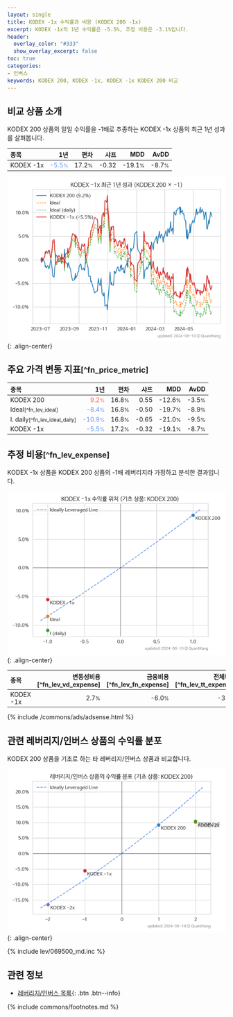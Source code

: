 ```yaml
---
layout: single
title: KODEX -1x 수익률과 비용 (KODEX 200 -1x)
excerpt: KODEX -1x의 1년 수익률은 -5.5%, 추정 비용은 -3.1%입니다.
header:
  overlay_color: "#333"
  show_overlay_excerpt: false
toc: true
categories:
- 인버스
keywords: KODEX 200, KODEX -1x, KODEX -1x KODEX 200 비교
---
```


## 비교 상품 소개


KODEX 200 상품의 일일 수익률을 -1배로 추종하는 KODEX -1x 상품의 최근 1년 성과를 살펴봅니다.





| **종목** | **1년** | **편차** | **샤프** | **MDD** | **AvDD** |
| :------------ | ------: | -----------: | -------: | ------: | -------: |
| KODEX -1x | <span style="color: cornflowerblue">-5.5<small>%</small></span> | 17.2<small>%</small> | -0.32 | -19.1<small>%</small> | -8.7<small>%</small> |

<!-- more -->


![KODEX -1x](/lev/images/114800.png){: .align-center}


## 주요 가격 변동 지표<small>[^fn_price_metric]</small>


| **종목** | **1년** | **편차** | **샤프** | **MDD** | **AvDD** |
| :------------ | ------: | -----------: | -------: | ------: | -------: |
| KODEX 200 | <span style="color: tomato">9.2<small>%</small></span> | 16.8<small>%</small> | 0.55 | -12.6<small>%</small> | -3.5<small>%</small> |
| Ideal<small>[^fn_lev_ideal]</small> | <span style="color: cornflowerblue">-8.4<small>%</small></span> | 16.8<small>%</small> | -0.50 | -19.7<small>%</small> | -8.9<small>%</small> |
| I. daily<small>[^fn_lev_ideal_daily]</small> | <span style="color: cornflowerblue">-10.9<small>%</small></span> | 16.8<small>%</small> | -0.65 | -21.0<small>%</small> | -9.5<small>%</small> |
| KODEX -1x | <span style="color: cornflowerblue">-5.5<small>%</small></span> | 17.2<small>%</small> | -0.32 | -19.1<small>%</small> | -8.7<small>%</small> |


## 추정 비용<small>[^fn_lev_expense]</small><a id="expense"></a>

KODEX -1x 상품을 KODEX 200 상품의 -1배 레버리지라 가정하고 분석한 결과입니다.

![KODEX -1x](/lev/images/114800_ideal.png){: .align-center}

| **종목** | **변동성비용**[^fn_lev_vd_expense] | **금융비용**[^fn_lev_fn_expense] | **전체비용**[^fn_lev_tt_expense] |
| :------------ | ------: | -----------: | -------: |
| KODEX -1x | 2.7<small>%</small> | -6.0<small>%</small> | -3.1<small>%</small> |

{% include /commons/ads/adsense.html %}



## 관련 레버리지/인버스 상품의 수익률 분포

KODEX 200 상품을 기초로 하는 타 레버리지/인버스 상품과 비교합니다.

![KODEX 200](/lev/images/069500_ideal.png){: .align-center}

{% include lev/069500_md.inc %}


## 관련 정보

- [레버리지/인버스 목록](/lev/){: .btn .btn--info}

{% include commons/footnotes.md %}